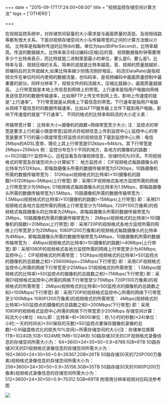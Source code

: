 +++
date = "2015-09-17T17:24:00+08:00"
title = "视频监控存储空间计算方法"
tags = ['OTHERS']

+++

在视频监控系统中，对存储空间容量的大小需求是与画面质量的高低、及视频线路等都有很大关系。下面对视频存储空间大小与传输带宽的之间的计算方法做以介绍。
    比特率是指每秒传送的比特(bit)数。单位为bps(BitPerSecond)，比特率越高，传送的数据越大。比特率表示经过编码(压缩)后的音、视频数据每秒钟需要用多少个比特来表示，而比特就是二进制里面最小的单位，要么是0，要么是1。比特率与音、视频压缩的关系，简单的说就是比特率越高，音、视频的质量就越好，但编码后的文件就越大;如果比特率越少则情况刚好相反。
    码流(DataRate)是指视频文件在单位时间内使用的数据流量，也叫码率，是视频编码中画面质量控制中最重要的部分。同样分辨率下，视频文件的码流越大，压缩比就越小，画面质量就越高。
    上行带宽就是本地上传信息到网络上的带宽。上行速率是指用户电脑向网络发送信息时的数据传输速率，比如用FTP上传文件到网上去，影响上传速度的就是“上行速率”。
    下行带宽就是从网络上下载信息的带宽。下行速率是指用户电脑从网络下载信息时的数据传输速率，比如从FTP服务器上文件下载到用户电脑，影响下传速度的就是“下行速率”。
    不同的格式的比特率和码流的大小定义表：

传输带宽计算：
    比特率大小×摄像机的路数=网络带宽至少大小;
    注：监控点的带宽是要求上行的最小限度带宽(监控点将视频信息上传到监控中心);监控中心的带宽是要求下行的最小限度带宽(将监控点的视频信息下载到监控中心);例：电信2Mbps的ADSL宽带，理论上其上行带宽是512kbps=64kb/s，其下行带宽是2Mbps=256kb/s
    例：监控分布在5个不同的地方，各地方的摄像机的路数：n=10(20路)1个监控中心，远程监看及存储视频信息，存储时间为30天。不同视频格式的带宽及存储空间大小计算如下：
地方监控点：
    CIF视频格式每路摄像头的比特率为512Kbps，即每路摄像头所需的数据传输带宽为512Kbps，10路摄像机所需的数据传输带宽为：
    512Kbps(视频格式的比特率)×10(摄像机的路数)≈5120Kbps=5Mbps(上行带宽)
    即：采用CIF视频格式各地方监控所需的网络上行带宽至少为5Mbps;
    D1视频格式每路摄像头的比特率为1.5Mbps，即每路摄像头所需的数据传输带宽为1.5Mbps，10路摄像机所需的数据传输带宽为：
    1.5Mbps(视频格式的比特率)×10(摄像机的路数)=15Mbps(上行带宽)
    即：采用D1视频格式各地方监控所需的网络上行带宽至少为15Mbps;
    720P(100万像素)的视频格式每路摄像头的比特率为2Mbps，即每路摄像头所需的数据传输带宽为2Mbps，10路摄像机所需的数据传输带宽为：
    2Mbps(视频格式的比特率)×10(摄像机的路数)=20Mbps(上行带宽)
    即：采用720P的视频格式各地方监控所需的网络上行带宽至少为20Mbps;
    1080P(200万像素)的视频格式每路摄像头的比特率为4Mbps，即每路摄像头所需的数据传输带宽为4Mbps，10路摄像机所需的数据传输带宽为：
    4Mbps(视频格式的比特率)×10(摄像机的路数)=40Mbps(上行带宽)
    即：采用1080P的视频格式各地方监控所需的网络上行带宽至少为40Mbps;
监控中心：
    CIF视频格式的所需带宽：
    512Kbps(视频格式的比特率)×50(监控点的摄像机的总路数之和)=25600Kbps=25Mbps(下行带宽)
    即：采用CIF视频格式监控中心所需的网络下行带宽至少25Mbps
    D1视频格式的所需带宽：
    1.5Mbps(视频格式的比特率)×50(监控点的摄像机的总路数之和)=75Mbps(下行带宽)
    即：采用D1视频格式监控中心所需的网络下行带宽至少75Mbps
    720P(100万像素)的视频格式的所需带宽：
    2Mbps(视频格式的比特率)×50(监控点的摄像机的总路数之和)=100Mbps(下行带宽)
    即：采用720P的视频格式监控中心所需的网络下行带宽至少100Mbps
    1080P(200万像素)的视频格式的所需带宽：
    4Mbps(视频格式的比特率)×50(监控点的摄像机的总路数之和)=200Mbps(下行带宽)
    即：采用1080P的视频格式监控中心所需的网络下行带宽至少200Mbps
    存储空间计算：
    码流大小(单位：kb/s;即：比特率÷8)×3600(单位：秒;1小时的秒数)×24(单位：小时;一天的时间长)×30(保存的天数)×50(监控点要保存摄像机录像的总数)÷0.9(磁盘格式化的损失10%空间)=所需存储空间的大小(注：存储单位换算1TB=1024GB;1GB=1024MB;1MB=1024KB)
    50路存储30天的CIF视频格式录像信息的存储空间所需大小为：
    64×3600×24×30×50÷0.9=8789.1GB≈9TB
    50路存储30天的D1视频格式录像信息的存储空间所需大小为：
    192×3600×24×30×50÷0.9=26367.2GB≈26TB
    50路存储30天的720P(100万像素)视频格式录像信息的存储空间所需大小为：
    256×3600×24×30×50÷0.9=35156.3GB≈35TB
    50路存储30天的1080P(200万像素)视频格式录像信息的存储空间所需大小为：
    512×3600×24×30×50÷0.9=70312.5GB≈69TB
    附常用分辨率视频对应码流参考图
   
![](~/常见码率.jpg)
 
